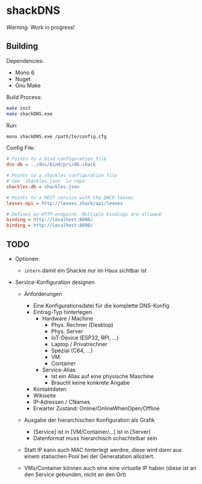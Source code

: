# shackDNS

*Warning:* Work in progress!

## Building

Dependencies:

- Mono 6
- Nuget
- Gnu Make

Build Process:

```sh
make init
make shackDNS.exe
```

Run:

```sh
mono shackDNS.exe /path/to/config.cfg
```

Config File:
```cfg
# Points to a bind configuration file
dns-db = ../dns/bind/pri/db.shack

# Points to a shackles configuration file
# See `shackles.json` in repo
shackles-db = shackles.json

# Points to a REST service with the DHCP leases
leases-api = http://leases.shack/api/leases

# Defines an HTTP endpoint. Multiple bindings are allowed:
binding = http://localhost:8080/
binding = http://localhost:8090/
```

## TODO

- Optionen:
  - `intern` damit ein Shackie nur im Haus sichtbar ist

- Service-Konfiguration designen
  - Anforderungen
    - Eine Konfigurationsdatei für die komplette DNS-Konfig
    - Eintrag-Typ hinterlegen
      - Hardware / Machine
        - Phys. Rechner (Desktop)
        - Phys. Server
        - IoT-Device (ESP32, RPI, …)
        - Laptop / Privatrechner
        - Spezial (C64, …)
        - VM
        - Container
      - Service-Alias
        - Ist ein Alias auf eine physische Maschine
        - Braucht keine konkrete Angabe
    - Kontaktdaten
    - Wikiseite
    - IP-Adressen / CNames
    - Erwarter Zustand: Online/OnlineWhenOpen/Offline
  - Ausgabe der hierarchischen Konfiguration als Grafik
    - [Service] ist in [VM/Container/…] ist in [Server]
    - Datenformat muss hierarchisch schachtelbar sein

  - Statt IP kann auch MAC hinterlegt werdne, diese wird dann
    aus einem statischen Pool bei der Generatation alloziert.

  - VMs/Container können auch eine eine virtuelle IP haben
    (diese ist an den Service gebunden, nicht an den Ort)
    